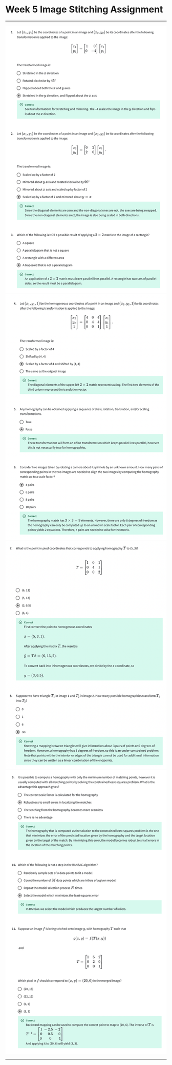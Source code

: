 # Week 5 Image Stitching Assignment

---

![img](images/5a.png)
![img](images/5b.png)
![img](images/5c.png)
![img](images/5d.png)

---
